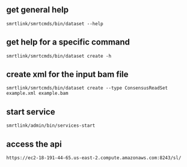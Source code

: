 
## get general help
```
smrtlink/smrtcmds/bin/dataset --help
```

## get help for a specific command
```
smrtlink/smrtcmds/bin/dataset create -h
```

## create xml for the input bam file
```
smrtlink/smrtcmds/bin/dataset create --type ConsensusReadSet example.xml example.bam
```

## start service
```
smrtlink/admin/bin/services-start
```


## access the api
```
https://ec2-18-191-44-65.us-east-2.compute.amazonaws.com:8243/sl/
```